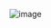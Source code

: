 ![image](https://user-images.githubusercontent.com/77517634/167326163-b2c2a4f5-9d3a-4c35-bef0-8ce56cf7a35a.png)
